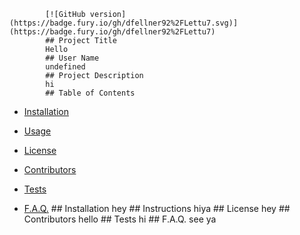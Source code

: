  
            [![GitHub version](https://badge.fury.io/gh/dfellner92%2FLettu7.svg)](https://badge.fury.io/gh/dfellner92%2FLettu7)
            ## Project Title
            Hello
            ## User Name
            undefined 
            ## Project Description
            hi
            ## Table of Contents
            
* [Installation](#Installation)
            
* [Usage](#Usage)
            
* [License](#License)
            
* [Contributors](#Contributors)
            
* [Tests](#Tests)
            
* [F.A.Q.](#F.A.Q.)
            ## Installation
            hey
            ## Instructions
            hiya
            ## License 
            hey 
            ## Contributors
            hello
            ## Tests
            hi
            ## F.A.Q.
            see ya
            